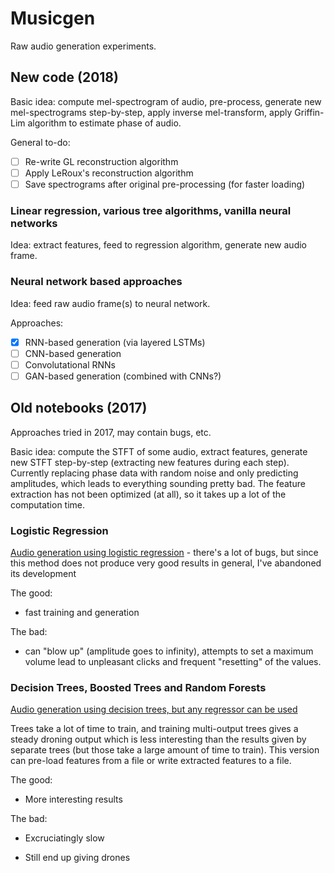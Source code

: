 # Musicgen

Raw audio generation experiments.

## New code (2018)

Basic idea: compute mel-spectrogram of audio, pre-process, generate new mel-spectrograms step-by-step, apply inverse mel-transform, apply Griffin-Lim algorithm to estimate phase of audio.

General to-do:

- [ ] Re-write GL reconstruction algorithm
- [ ] Apply LeRoux's reconstruction algorithm
- [ ] Save spectrograms after original pre-processing (for faster loading)

### Linear regression, various tree algorithms, vanilla neural networks

Idea: extract features, feed to regression algorithm, generate new audio frame.

### Neural network based approaches

Idea: feed raw audio frame(s) to neural network.

Approaches:

- [x] RNN-based generation (via layered LSTMs)
- [ ] CNN-based generation
- [ ] Convolutational RNNs
- [ ] GAN-based generation (combined with CNNs?)

## Old notebooks (2017)

Approaches tried in 2017, may contain bugs, etc.

Basic idea: compute the STFT of some audio, extract features, generate new STFT step-by-step (extracting new features during each step). Currently replacing phase data with random noise and only predicting amplitudes, which leads to everything sounding pretty bad. The feature extraction has not been optimized (at all), so it takes up a lot of the computation time.

### Logistic Regression

[Audio generation using logistic regression](https://github.com/knstmrd/musicgen/blob/master/music-generation-v2.ipynb) - there's a lot of bugs, but since this method does not produce very good results in general, I've abandoned its development

The good:

* fast training and generation

The bad:

* can "blow up" (amplitude goes to infinity), attempts to set a maximum volume lead to unpleasant clicks and frequent "resetting" of the values.

### Decision Trees, Boosted Trees and Random Forests

[Audio generation using decision trees, but any regressor can be used](https://github.com/knstmrd/musicgen/blob/master/music-generation-trees.ipynb)

Trees take a lot of time to train, and training multi-output trees gives a steady droning output which is less interesting than the results given by separate trees (but those take a large amount of time to train). This version can pre-load features from a file or write extracted features to a file.

The good:

* More interesting results

The bad:

* Excruciatingly slow

* Still end up giving drones